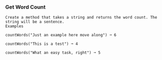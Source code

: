 ### Get Word Count
    
    Create a method that takes a string and returns the word count. The string will be a sentence.
    Examples
    
    countWords("Just an example here move along") ➞ 6
    
    countWords("This is a test") ➞ 4
    
    countWords("What an easy task, right") ➞ 5